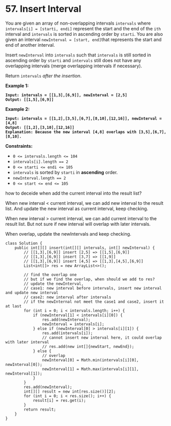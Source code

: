# 57. Insert Interval

You are given an array of non-overlapping intervals `intervals` where `intervals[i] = [starti, endi]` represent the start and the end of the `ith` interval and `intervals` is sorted in ascending order by `starti`. You are also given an interval `newInterval = [start, end]`that represents the start and end of another interval.

Insert `newInterval` into `intervals` such that `intervals` is still sorted in ascending order by `starti` and `intervals` still does not have any overlapping intervals (merge overlapping intervals if necessary).

Return `intervals` _after the insertion_.

&#x20;

**Example 1:**

<pre><code><strong>Input: intervals = [[1,3],[6,9]], newInterval = [2,5]
</strong><strong>Output: [[1,5],[6,9]]
</strong></code></pre>

**Example 2:**

<pre><code><strong>Input: intervals = [[1,2],[3,5],[6,7],[8,10],[12,16]], newInterval = [4,8]
</strong><strong>Output: [[1,2],[3,10],[12,16]]
</strong><strong>Explanation: Because the new interval [4,8] overlaps with [3,5],[6,7],[8,10].
</strong></code></pre>

&#x20;

**Constraints:**

* `0 <= intervals.length <= 104`
* `intervals[i].length == 2`
* `0 <= starti <= endi <= 105`
* `intervals` is sorted by `starti` in **ascending** order.
* `newInterval.length == 2`
* `0 <= start <= end <= 105`

how to deceide when add the current interval into the result list?

When new interval < current interval, we can add new interval to the result list. And update the new interval as current interval, keep checking.

When new interval > current interval, we can add current interval to the result list. But not sure if new interval will overlap with later intervals.

When overlap, update the newIntervals and keep checking.

```
class Solution {
    public int[][] insert(int[][] intervals, int[] newInterval) {
        // [[1,3],[6,9]] insert [2,5] => [[1,5],[6,9]]
        // [[1,3],[6,9]] insert [3,7] => [[1,9]]
        // [[1,3],[6,9]] insert [4,5] => [[1,3],[4,5],[6,9]]
        List<int[]> res = new ArrayList<>();
        
        // find the overlap one
        // but if we find the overlap, when should we add to res?
        // update the newInterval,
        // case1: new interval before intervals, insert new interval and update new interval
        // case2: new interval after intervals
        // if the newInternal not meet the case1 and case2, insert it at last
        for (int i = 0; i < intervals.length; i++) {
            if (newInterval[1] < intervals[i][0]) {
                res.add(newInterval);
                newInterval = intervals[i];
            } else if (newInterval[0] > intervals[i][1]) {
                res.add(intervals[i]);
                // cannot insert new interval here, it could overlap with later interval
                // res.add(new int[]{newStart, newEnd});
            } else {
                // overlap
                newInterval[0] = Math.min(intervals[i][0], newInterval[0]);
                newInterval[1] = Math.max(intervals[i][1], newInterval[1]);
            }
        }
        res.add(newInterval);
        int[][] result = new int[res.size()][2];
        for (int i = 0; i < res.size(); i++) {
            result[i] = res.get(i);
        }
        return result;
    }
}
```

